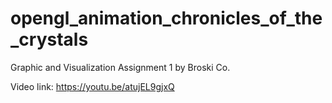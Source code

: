 # opengl_animation_chronicles_of_the_crystals
Graphic and Visualization Assignment 1 by Broski Co.

Video link: https://youtu.be/atujEL9gjxQ

